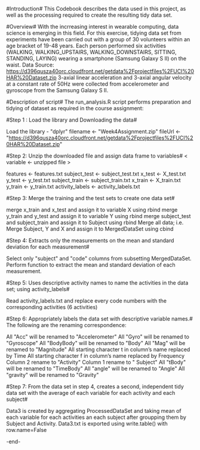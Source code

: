 #Introduction# This Codebook describes the data used in this project, as well as the processing required to create the resulting tidy data set.

#Overview# With the incrreasing interest in wearable computing, data science is emerging in this field. For this exercise, tidying data set from experiments have been carried out with a group of 30 volunteers within an age bracket of 19-48 years. Each person performed six activities (WALKING, WALKING_UPSTAIRS, WALKING_DOWNSTAIRS, SITTING, STANDING, LAYING) wearing a smartphone (Samsung Galaxy S II) on the waist. Data Source: https://d396qusza40orc.cloudfront.net/getdata%2Fprojectfiles%2FUCI%20HAR%20Dataset.zip 3-axial linear acceleration and 3-axial angular velocity at a constant rate of 50Hz were collected from accelerometer and gyroscope from the Samsung Galaxy S II.

#Description of script# The run_analysis.R script performs preparation and tidying of dataset as required in the course assignment:


#Step 1 : Load the library and Downloading the data#

Load the library - "dplyr"
filename <- "Week4Assignment.zip"
fileUrl <- "https://d396qusza40orc.cloudfront.net/getdata%2Fprojectfiles%2FUCI%20HAR%20Dataset.zip"


#Step 2: Unzip the downloaded file and assign data frame to variables# < variable <- unzipped file >

features <- features.txt
subject_test <- subject_test.txt
x_test <- X_test.txt
y_test <- y_test.txt
subject_train <- subject_train.txt
x_train <- X_train.txt
y_train <- y_train.txt
activity_labels <- activity_labels.txt


#Step 3: Merge the training and the test sets to create one data set#

merge x_train and x_test and assign it to variable X using rbind
merge y_train and y_test and assign it to variable Y using rbind
merge subject_test and subject_train and assign it to Subject using rbind
Merge all data; i.e. Merge Subject, Y and X and assign it to MergedDataSet using cbind


#Step 4: Extracts only the measurements on the mean and standard deviation for each measurement#

Select only "subject" and "code" columns from subsetting MergedDataSet.
Perform function to extract the mean and standard deviation of each measurement.


#Step 5: Uses descriptive activity names to name the activities in the data set; using activity_labels#

Read activity_labels.txt and replace every code numbers with the corresponding activities (6 activities)


#Step 6: Appropriately labels the data set with descriptive variable names.# The following are the renaming correspondence:

All "Acc" will be renamed to "Accelerometer"
All "Gyro" will be renamed to "Gyroscope"
All "BodyBody" will be renamed to "Body"
All "Mag" will be renamed to "Magnitude"
All starting character t in column’s name replaced by Time
All starting character f in column’s name replaced by Frequency
Column 2 rename to "Activity"
Column 1 rename to " Subject"
All "tBody" will be renamed to "TimeBody"
All "angle" will be renamed to "Angle"
All "gravity" will be renamed to "Gravity"


#Step 7: From the data set in step 4, creates a second, independent tidy data set with the average of each variable for each activity and each subject#

Data3 is created by aggregating ProcessedDataSet and taking mean of each variable for each activities an each subject after groupping them by Subject and Activity.
Data3.txt is exported using write.table() with row.name=False

-end-